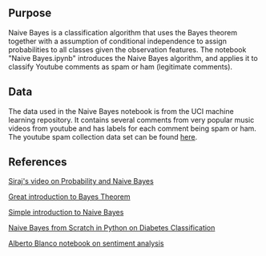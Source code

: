 ## Purpose
Naive Bayes is a classification algorithm that uses the Bayes theorem together with a assumption of conditional independence to assign probabilities to all classes given the observation features. The notebook "Naive Bayes.ipynb" introduces the Naive Bayes algorithm, and applies it to classify Youtube comments as spam or ham (legitimate comments). 

## Data
The data used in the Naive Bayes notebook is from the UCI machine learning repository. It contains several comments from very popular music videos from youtube and has labels for each comment being spam or ham. The youtube spam collection data set can be found [here](https://archive.ics.uci.edu/ml/datasets/YouTube+Spam+Collection).

## References
[Siraj's video on Probability and Naive Bayes](https://www.youtube.com/watch?v=PrkiRVcrxOs)

[Great introduction to Bayes Theorem](https://www.youtube.com/watch?v=R13BD8qKeTg&t=551s)

[Simple introduction to Naive Bayes](http://machinelearningmastery.com/naive-bayes-tutorial-for-machine-learning/)

[Naive Bayes from Scratch in Python on Diabetes Classification](http://machinelearningmastery.com/naive-bayes-classifier-scratch-python/)

[Alberto Blanco notebook on sentiment analysis](https://github.com/alberduris/The_Math_of_Intelligence/tree/master/Week6)
